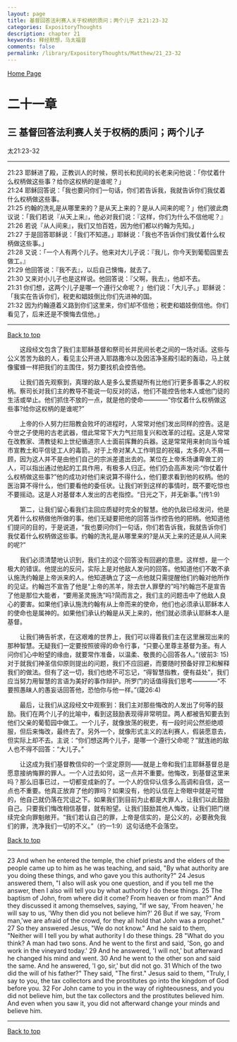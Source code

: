 ```yaml
---
layout: page
title: 基督回答法利赛人关于权柄的质问；两个儿子 太21:23-32
categories: ExpositoryThoughts
description: chapter 21
keywords: 释经默想，马太福音
comments: false
permalink: /library/ExpositoryThoughts/Matthew/21_23-32
---
```

[ Home Page ]({{site.baseurl}}/index) <br>

<a name="0"></a>
# 二十一章 

## 三 基督回答法利赛人关于权柄的质问；两个儿子

太21:23-32

***

21:23 耶稣进了殿，正教训人的时候，祭司长和民间的长老来问他说：「你仗着什么权柄做这些事？给你这权柄的是谁呢？」<br>
21:24 耶稣回答说：「我也要问你们一句话，你们若告诉我，我就告诉你们我仗着什么权柄做这些事。<br>
21:25 约翰的洗礼是从哪里来的？是从天上来的？是从人间来的呢？」他们彼此商议说：「我们若说『从天上来』，他必对我们说：『这样，你们为什么不信他呢？』<br>
21:26 若说『从人间来』，我们又怕百姓，因为他们都以约翰为先知。」<br>
21:27 于是回答耶稣说：「我们不知道。」耶稣说：「我也不告诉你们我仗着什么权柄做这些事。」<br>
21:28 又说：「一个人有两个儿子。他来对大儿子说：『我儿，你今天到葡萄园里去做工。』<br>
21:29 他回答说：『我不去』，以后自己懊悔，就去了。<br>
21:30 又来对小儿子也是这样说。他回答说：『父啊，我去』，他却不去。<br>
21:31 你们想，这两个儿子是哪一个遵行父命呢？」他们说：「大儿子。」耶稣说：「我实在告诉你们，税吏和娼妓倒比你们先进神的国。<br>
21:32 因为约翰遵着义路到你们这里来，你们却不信他；税吏和娼妓倒信他。你们看见了，后来还是不懊悔去信他。」<br>

***

[Back to top](#0)

&emsp;&emsp;这段经文包含了我们主耶稣基督和祭司长并民间长老之间的一场对话。这些与公义苦苦为敌的人，看见主公开进入耶路撒冷以及因洁净圣殿引起的轰动，马上就像蜜蜂一样把我们的主围住，努力要找机会控告他。

&emsp;&emsp;让我们首先观察到，真理的敌人是多么爱质疑所有比他们行更多善事之人的权柄。察司长对我们主的教导不能说一句反对的话，他们不能控告他本人或他门徒的生活或举止。他们抓住不放的一点，就是他的使命————“你仗着什么权柄做这些事?给你这权柄的是谁呢?”

&emsp;&emsp;上帝的仆人努力拦阻教会败坏的进程时，人常常对他们发出同样的控告。这是今世之子使用的古老武器，借此常常下大力气拦阻复兴和改革的过程。这是人常常在改教家、清教徒和上世纪循道宗人士面前挥舞的兵器。这是常常用来射向当今城市宣教土和平信徒工人的毒箭。对于上帝对某人工作明显的祝福，太多的人不屑一顾，因为这人并不是由他们自己的宗派差遣出去的。某位在上帝禾场谦卑做工的人，可以指出通过他起的工具作用，有极多人归正。他们仍会高声发问:“你仗着什么权柄做这些事?”他的成功对他们来说算不得什么，他们要求看到他的权柄。他的医治算不得什么，他们要看他的委任状。让我们听到这样的事情时，既不要吃惊也不要摇动。这是人对基督本人发出的古老指控。“日光之下，并无新事。”(传1:9)

&emsp;&emsp;第二，让我们留心看我们主回应质疑时完全的智慧。他的仇敌已经发问，他是凭着什么权柄做他所做的事。他们无疑要把他的回答当作控告他的把柄。他知道他们提问的目的，于是说道，“我也要问你们一句话，你们若告诉我，我就告诉你们我仗着什么权柄做这些事。约翰的洗礼是从哪里来的?是从天上来的还是从人间来的呢?”

&emsp;&emsp;我们必须清楚地认识到，我们主的这个回答没有回避的意思。这样想，是一个极大的错误。他提出的反问，实际上是对他敌人发问的回答。他知道他们不敢不承认施洗约翰是上帝派来的人。他知道确立了这一点他就只需提醒他们约翰对他所作的见证。约翰岂不宣告了他是“上帝的羔羊，除去世人罪孽的”吗?约翰岂不是宣告了他是那位大能者，“要用圣灵施洗”吗?简而言之，我们主的问题击中了他敌人良心的要害。如果他们承认施洗约翰有从上帝而来的使命，他们也必须承认耶稣本人的使命也是属神的。如果他们承认约翰是从天上来的，他们就必须承认耶稣本人是基督。

&emsp;&emsp;让我们祷告祈求，在这艰难的世界上，我们可以得着我们主在这里展现出来的那种智慧。无疑我们一定要按照彼得的命令行事，“只要心里尊主基督为圣。有人问你们心中盼望的缘由，就要常作准备，以温柔、敬畏的心回答各人。”(彼前3: 15)对于就我们神圣信仰原则提出的问题，我们不应回避，而要随时预备好捍卫和解释我们的做法。但有了这一切，我们也绝不可忘记，“得智慧指教，便有益处”，我们应当努力用智慧的言语为美好的事作辩护。所罗门的话值得我们思考————“不要照愚昧人的愚妄话回答他，恐怕你与他一样。”(箴26:4)

&emsp;&emsp;最后，让我们从这段经文中观察到：我们主对那些悔改的人发出了何等的鼓励。我们在两个儿子的比喻中，看到这鼓励表现得非常明显。两人都被告知要去到他们父亲的葡萄园中做工。一个儿子，就像放荡的税吏，有一段时间公然拒绝顺服，但后来悔改，最终去了。另外一个，就像形式主义的法利赛人，假装愿意去，但实际上却不去。主说：“你们想这两个儿子，是哪一个遵行父命呢？”就连祂的敌人也不得不回答：“大儿子。”

&emsp;&emsp;让这成为我们基督教信仰的一个坚定原则——就是上帝和我们主耶稣基督总是愿意接纳悔罪的罪人。一个人过去如何，这一点并不重要。他悔改，到基督这里来吗？那么旧事已过，一切都变成新的了。一个人的信仰认信多么高调和自信，这一点也不重要。他真正放弃了他的罪吗？如果没有，他的认信在上帝眼中就是可憎的，他自己就仍落在咒诅之下。如果我们到目前为止都是大罪人，让我们以此鼓励自己。只要我们悔改相信基督，就有盼望。让我们鼓励其他人悔改，让我们把门继续完全向罪魁敞开。“我们若认自己的罪，上帝是信实的，是公义的，必要赦免我们的罪，洗净我们一切的不义。”（约一1:9）这句话绝不会落空。

[Back to top](#0)

***

23 And when he entered the temple, the chief priests and the elders of the people came up to him as he was teaching, and said, "By what authority are you doing these things, and who gave you this authority?" 24 Jesus answered them, "I also will ask you one question, and if you tell me the answer, then I also will tell you by what authority I do these things. 25 The baptism of John, from where did it come? From heaven or from man?" And they discussed it among themselves, saying, "If we say, 'From heaven,' he will say to us, 'Why then did you not believe him?' 26 But if we say, 'From man,'we are afraid of the crowd, for they all hold that John was a prophet." 27 So they answered Jesus, "We do not know." And he said to them, "Neither will I tell you by what authority I do these things. 28 "What do you think? A man had two sons. And he went to the first and said, 'Son, go and work in the vineyard today.' 29 And he answered, 'I will not,' but afterward he changed his mind and went. 30 And he went to the other son and said the same. And he answered, 'I go, sir,' but did not go. 31 Which of the two did the will of his father?" They said, "The first." Jesus said to them, "Truly, I say to you, the tax collectors and the prostitutes go into the kingdom of God before you. 32 For John came to you in the way of righteousness, and you did not believe him, but the tax collectors and the prostitutes believed him. And even when you saw it, you did not afterward change your minds and believe him.

***

[Back to top](#0)

